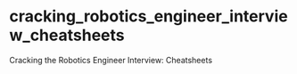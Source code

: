 # cracking_robotics_engineer_interview_cheatsheets
Cracking the Robotics Engineer Interview: Cheatsheets

